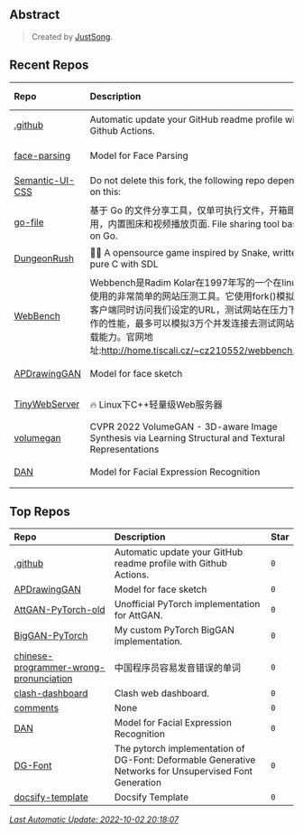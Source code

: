 ## Abstract
> Created by [JustSong](https://github.com/songquanpeng).

## Recent Repos
|Repo|Description|Last Update|
|:--|:--|:--|
|[.github](https://github.com/justsong-lab/.github)|Automatic update your GitHub readme profile with Github Actions.|`2022-09-25 20:17:27`|
|[face-parsing](https://github.com/justsong-lab/face-parsing)|Model for Face Parsing|`2022-09-08 16:50:23`|
|[Semantic-UI-CSS](https://github.com/justsong-lab/Semantic-UI-CSS)|Do not delete this fork, the following repo depends on this:|`2022-08-21 02:59:10`|
|[go-file](https://github.com/justsong-lab/go-file)|基于 Go 的文件分享工具，仅单可执行文件，开箱即用，内置图床和视频播放页面. File sharing tool based on Go.|`2022-08-19 09:54:27`|
|[DungeonRush](https://github.com/justsong-lab/DungeonRush)|👾🐍 A opensource game inspired by Snake, written in pure C with SDL|`2022-08-18 23:39:54`|
|[WebBench](https://github.com/justsong-lab/WebBench)|Webbench是Radim Kolar在1997年写的一个在linux下使用的非常简单的网站压测工具。它使用fork()模拟多个客户端同时访问我们设定的URL，测试网站在压力下工作的性能，最多可以模拟3万个并发连接去测试网站的负载能力。官网地址:http://home.tiscali.cz/~cz210552/webbench.html|`2022-07-23 22:30:15`|
|[APDrawingGAN](https://github.com/justsong-lab/APDrawingGAN)|Model for face sketch|`2022-07-20 19:54:22`|
|[TinyWebServer](https://github.com/justsong-lab/TinyWebServer)|:fire: Linux下C++轻量级Web服务器|`2022-07-18 19:27:27`|
|[volumegan](https://github.com/justsong-lab/volumegan)|CVPR 2022 VolumeGAN - 3D-aware Image Synthesis via Learning Structural and Textural Representations|`2022-07-14 02:41:25`|
|[DAN](https://github.com/justsong-lab/DAN)|Model for Facial Expression Recognition|`2022-07-13 20:21:23`|

## Top Repos
|Repo|Description|Star|
|:--|:--|:--|
|[.github](https://github.com/justsong-lab/.github)|Automatic update your GitHub readme profile with Github Actions.|`0`|
|[APDrawingGAN](https://github.com/justsong-lab/APDrawingGAN)|Model for face sketch|`0`|
|[AttGAN-PyTorch-old](https://github.com/justsong-lab/AttGAN-PyTorch-old)|Unofficial PyTorch implementation for AttGAN.|`0`|
|[BigGAN-PyTorch](https://github.com/justsong-lab/BigGAN-PyTorch)|My custom PyTorch BigGAN implementation.|`0`|
|[chinese-programmer-wrong-pronunciation](https://github.com/justsong-lab/chinese-programmer-wrong-pronunciation)|中国程序员容易发音错误的单词|`0`|
|[clash-dashboard](https://github.com/justsong-lab/clash-dashboard)|Clash web dashboard.|`0`|
|[comments](https://github.com/justsong-lab/comments)|None|`0`|
|[DAN](https://github.com/justsong-lab/DAN)|Model for Facial Expression Recognition|`0`|
|[DG-Font](https://github.com/justsong-lab/DG-Font)|The pytorch implementation of  DG-Font: Deformable Generative Networks for Unsupervised Font Generation|`0`|
|[docsify-template](https://github.com/justsong-lab/docsify-template)|Docsify Template|`0`|



*[Last Automatic Update: 2022-10-02 20:18:07](https://github.com/justsong-lab/.github)*
